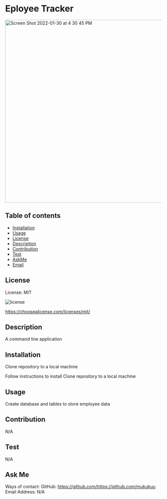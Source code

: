 # Eployee Tracker

<img width="589" alt="Screen Shot 2022-01-30 at 4 30 45 PM" src="https://user-images.githubusercontent.com/92074903/151722522-aa2127ed-12c2-4de0-b1cd-1b4e91d2b116.png">

## Table of contents

* [Installation](#installation)
* [Usage](#usage)
* [License](#license)
* [Description](#Description)
* [Contribution](#Contribution)
* [Test](#Test)
* [AskMe](#AskMe)
* [Email](#Email)

## License

License: MIT 

![license](https://img.shields.io/badge/license-MIT-blue)

https://choosealicense.com/licenses/mit/

## Description
A command line application

## Installation
Clone repository to a local machine

Follow instructions to install
Clone repository to a local machine

## Usage
Create database and tables to store employee data

## Contribution
N/A

## Test
N/A

## Ask Me
Ways of contact:
GitHub: https://github.com/https://github.com/mukukuu
Email Address: N/A
